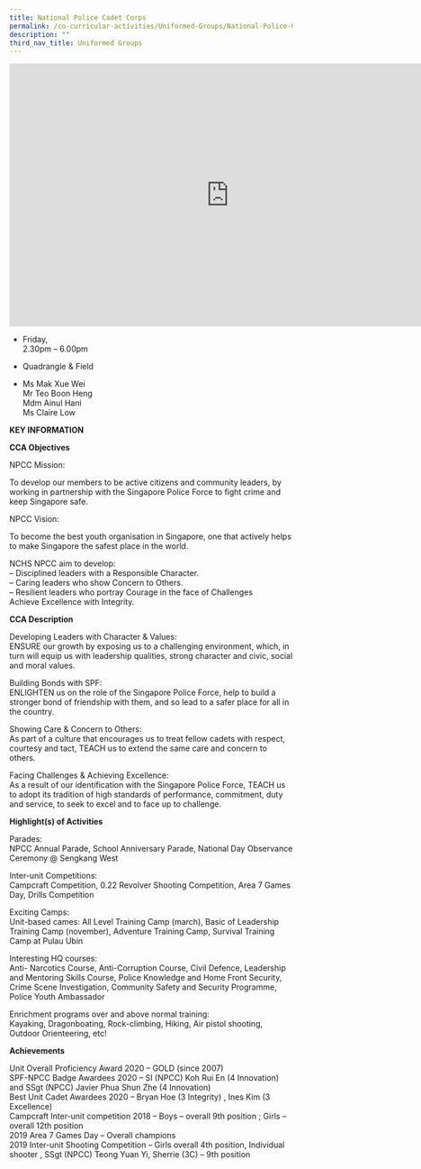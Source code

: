 ```yaml
---
title: National Police Cadet Corps
permalink: /co-curricular-activities/Uniformed-Groups/National-Police-Cadet-Corps/
description: ""
third_nav_title: Uniformed Groups
---
```

<iframe allowfullscreen="true" height="467" width="780" frameborder="0" src="https://docs.google.com/presentation/d/e/2PACX-1vTKC3uxcCrLiTOMbsz6EYzgPTSz9FIxx0vN212AA8rVgh01BznhGx7DoYUtvVUHoQX6giQpttypOmOO/embed?start=true&amp;loop=true&amp;delayms=5000"></iframe>

*   Friday,  
    2.30pm – 6.00pm

  

*   Quadrangle &amp; Field

  

*   Ms Mak Xue Wei  
    Mr Teo Boon Heng  
    Mdm Ainul Hani  
    Ms Claire Low
		
**KEY INFORMATION**

**CCA Objectives**

NPCC Mission:

  

To develop our members to be active citizens and community leaders, by working in partnership with the Singapore Police Force to fight crime and keep Singapore safe.

  

NPCC Vision:

  

To become the best youth organisation in Singapore, one that actively helps to make Singapore the safest place in the world.

  

NCHS NPCC aim to develop:<br>
– Disciplined leaders with a Responsible Character.<br>
– Caring leaders who show Concern to Others.<br>
– Resilient leaders who portray Courage in the face of Challenges<br>
Achieve Excellence with Integrity.

**CCA Description**

Developing Leaders with Character &amp; Values:<br>
ENSURE our growth by exposing us to a challenging environment, which, in turn will equip us with leadership qualities, strong character and civic, social and moral values.

Building Bonds with SPF:<br>
ENLIGHTEN us on the role of the Singapore Police Force, help to build a stronger bond of friendship with them, and so lead to a safer place for all in the country.

Showing Care &amp; Concern to Others:<br>
As part of a culture that encourages us to treat fellow cadets with respect, courtesy and tact, TEACH us to extend the same care and concern to others.

Facing Challenges &amp; Achieving Excellence:<br>
As a result of our identification with the Singapore Police Force, TEACH us to adopt its tradition of high standards of performance, commitment, duty and service, to seek to excel and to face up to challenge.

**Highlight(s) of Activities**

Parades:<br>
NPCC Annual Parade, School Anniversary Parade, National Day Observance Ceremony @ Sengkang West

  

Inter-unit Competitions:<br>
Campcraft Competition, 0.22 Revolver Shooting Competition, Area 7 Games Day, Drills Competition

  

Exciting Camps:<br>
Unit-based cames: All Level Training Camp (march), Basic of Leadership Training Camp (november), Adventure Training Camp, Survival Training Camp at Pulau Ubin

  

Interesting HQ courses:<br>
Anti- Narcotics Course, Anti-Corruption Course, Civil Defence, Leadership and Mentoring Skills Course, Police Knowledge and Home Front Security, Crime Scene Investigation, Community Safety and Security Programme, Police Youth Ambassador

  

Enrichment programs over and above normal training:<br>
Kayaking, Dragonboating, Rock-climbing, Hiking, Air pistol shooting, Outdoor Orienteering, etc!

**Achievements**

Unit Overall Proficiency Award 2020 – GOLD (since 2007)<br>
SPF-NPCC Badge Awardees 2020 – SI (NPCC) Koh Rui En (4 Innovation) and SSgt (NPCC) Javier Phua Shun Zhe (4 Innovation)<br>
Best Unit Cadet Awardees 2020 – Bryan Hoe (3 Integrity) , Ines Kim (3 Excellence)<br>
Campcraft Inter-unit competition 2018 – Boys – overall 9th position ; Girls – overall 12th position<br>
2019 Area 7 Games Day – Overall champions<br>
2019 Inter-unit Shooting Competition – Girls overall 4th position, Individual shooter , SSgt (NPCC) Teong Yuan Yi, Sherrie (3C) – 9th position
